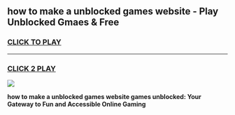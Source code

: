 
## how to make a unblocked games website - Play Unblocked Gmaes & Free
<h3>
<a href="https://news.freeplayer.one?title=how_to_make_a_unblocked_games_website&ref=16F">CLICK TO PLAY</a></h3>
<hr>

<h3>
<a href="https://news.freeplayer.one?title=how_to_make_a_unblocked_games_website&ref=16F">CLICK 2 PLAY</a>
  
</h3>

<a href="https://news.freeplayer.one?title=how_to_make_a_unblocked_games_website&ref=16F/"><img src="https://clearcache.store/games.png"></a>


**how to make a unblocked games website games unblocked: Your Gateway to Fun and Accessible Online Gaming**
